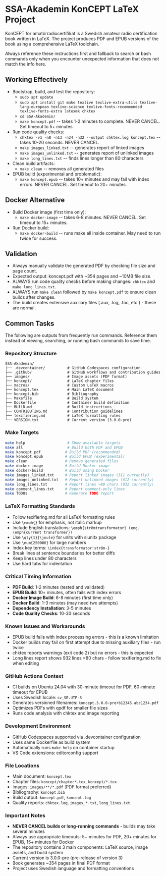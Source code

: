 # SSA-Akademin KonCEPT LaTeX Project
KonCEPT för amatörradiocertifikat is a Swedish amateur radio certification book written in LaTeX. The project produces PDF and EPUB versions of the book using a comprehensive LaTeX toolchain.

Always reference these instructions first and fallback to search or bash commands only when you encounter unexpected information that does not match the info here.

## Working Effectively
- Bootstrap, build, and test the repository:
  - `sudo apt update`
  - `sudo apt install git make texlive texlive-extra-utils texlive-lang-european texlive-science texlive-fonts-recommended texlive-fonts-extra latexmk chktex`
  - `cd SSA-Akademin/`
  - `make koncept.pdf` -- takes 1-2 minutes to complete. NEVER CANCEL. Set timeout to 5+ minutes.
- Run code quality checks:
  - `chktex -v1 -n8 -n13 -n24 -n32 --output chktex.log koncept.tex` -- takes 10-20 seconds. NEVER CANCEL.
  - `make images_linked.txt` -- generates report of linked images
  - `make images_unlinked.txt` -- generates report of unlinked images  
  - `make long_lines.txt` -- finds lines longer than 80 characters
- Clean build artifacts:
  - `make clean` -- removes all generated files
- EPUB build (experimental and problematic):
  - `make koncept.epub` -- takes 10+ minutes and may fail with index errors. NEVER CANCEL. Set timeout to 20+ minutes.

## Docker Alternative
- Build Docker image (first time only):
  - `make docker-image` -- takes 6-8 minutes. NEVER CANCEL. Set timeout to 15+ minutes.
- Run Docker build:
  - `make docker-build` -- runs make all inside container. May need to run twice for success.

## Validation
- Always manually validate the generated PDF by checking file size and page count.
- Expected output: koncept.pdf with ~354 pages and ~10MB file size.
- ALWAYS run code quality checks before making changes: `chktex` and `make long_lines.txt`.
- ALWAYS run `make clean` followed by `make koncept.pdf` to ensure clean builds after changes.
- The build creates extensive auxiliary files (.aux, .log, .toc, etc.) - these are normal.

## Common Tasks
The following are outputs from frequently run commands. Reference them instead of viewing, searching, or running bash commands to save time.

### Repository Structure
```
SSA-Akademin/
├── .devcontainer/          # GitHub Codespaces configuration
├── .github/                # GitHub workflows and contribution guides
├── images/                 # Image assets (PDF format)
├── koncept/                # LaTeX chapter files
├── macros/                 # Custom LaTeX macros
├── koncept.tex             # Main LaTeX document
├── koncept.bib             # Bibliography
├── Makefile                # Build system
├── Dockerfile              # Container build definition
├── BUILD.md                # Build instructions
├── CONTRIBUTING.md         # Contribution guidelines
├── texifiering.md          # LaTeX formatting rules
└── VERSION.txt             # Current version (3.0.0-pre)
```

### Make Targets
```bash
make help                   # Show available targets
make all                    # Build both PDF and EPUB
make koncept.pdf           # Build PDF (recommended)
make koncept.epub          # Build EPUB (experimental)
make clean                 # Remove generated files
make docker-image          # Build Docker image
make docker-build          # Build using Docker
make images_linked.txt     # Report linked images (311 currently)
make images_unlinked.txt   # Report unlinked images (612 currently)
make long_lines.txt        # Report lines >80 chars (932 currently)
make comment_lines.txt     # Report comment-only lines
make TODOs                 # Generate TODO report
```

### LaTeX Formatting Standards
- Follow texifiering.md for all LaTeX formatting rules
- Use `\emph{}` for emphasis, not italic markup
- Include English translations: `\emph{strömtransformator} (eng. \emph{current transformer})`
- Use `\qty{1}{\joule}` for units with siunitx package
- Use `\num{250000}` for large numbers
- Index key terms: `\index{transformator!ström-}`
- Break lines at sentence boundaries for better diffs
- Keep lines under 80 characters
- Use hard tabs for indentation

### Critical Timing Information
- **PDF Build**: 1-2 minutes (tested and validated)
- **EPUB Build**: 10+ minutes, often fails with index errors
- **Docker Image Build**: 6-8 minutes (first time only)
- **Docker Build**: 1-3 minutes (may need two attempts)
- **Dependency Installation**: 3-5 minutes
- **Code Quality Checks**: 10-30 seconds

### Known Issues and Workarounds
- EPUB build fails with index processing errors - this is a known limitation
- Docker builds may fail on first attempt due to missing auxiliary files - run twice
- chktex reports warnings (exit code 2) but no errors - this is expected
- Long lines report shows 932 lines >80 chars - follow texifiering.md to fix when editing

### GitHub Actions Context
- CI builds on Ubuntu 24.04 with 30-minute timeout for PDF, 60-minute timeout for EPUB
- Uses Swedish locale: `sv_SE.UTF-8`
- Generates versioned filenames: `koncept.3.0.0-pre+b12345.abc1234.pdf`
- Optimizes PDFs with qpdf for smaller file sizes
- Runs code analysis with chktex and image reporting

### Development Environment
- GitHub Codespaces supported via .devcontainer configuration
- Uses same Dockerfile as build system
- Automatically runs `make help` on container startup
- VS Code extensions: editorconfig support

### File Locations
- Main document: `koncept.tex`
- Chapter files: `koncept/chapter*.tex`, `koncept/*.tex`
- Images: `images/**/*.pdf` (PDF format preferred)
- Bibliography: `koncept.bib`
- Build output: `koncept.pdf`, `koncept.log`
- Quality reports: `chktex.log`, `images_*.txt`, `long_lines.txt`

### Important Notes
- **NEVER CANCEL builds or long-running commands** - builds may take several minutes
- Always use appropriate timeouts: 5+ minutes for PDF, 20+ minutes for EPUB, 15+ minutes for Docker
- The repository contains 3 main components: LaTeX source, image assets, and build system
- Current version is 3.0.0-pre (pre-release of version 3)
- Book generates ~354 pages in final PDF format
- Project uses Swedish language and formatting conventions